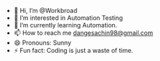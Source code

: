 - 👋 Hi, I’m @Workbroad
- 👀 I’m interested in Automation Testing
- 🌱 I’m currently learning Automation.
- 📫 How to reach me dangesachin98@gmail.com
- 😄 Pronouns: Sunny
- ⚡ Fun fact: Coding is just a waste of time.

<!---
Workbroad/Workbroad is a ✨ special ✨ repository because its `README.md` (this file) appears on your GitHub profile.
You can click the Preview link to take a look at your changes.
--->
